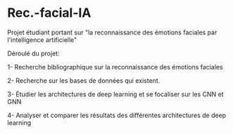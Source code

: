 # Rec.-facial-IA
Projet étudiant portant sur "la reconnaissance des émotions faciales par l'intelligence artificielle"

Déroulé du projet:

1- Recherche bibliographique sur la reconnaissance des émotions faciales

2- Recherche sur les bases de données qui existent.

3- Étudier les architectures de deep learning et se focaliser sur les
CNN et GNN

4- Analyser et comparer les résultats des différentes architectures de
deep learning
